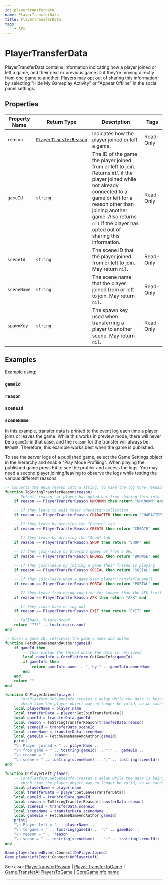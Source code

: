 ```yaml
---
id: playertransferdata
name: PlayerTransferData
title: PlayerTransferData
tags:
    - API
---
```


# PlayerTransferData

PlayerTransferData contains information indicating how a player joined or left a game, and their next or previous game ID if they're moving directly from one game to another. Players may opt out of sharing this information by selecting "Hide My Gameplay Activity" or "Appear Offline" in the social panel settings.

## Properties

| Property Name | Return Type | Description | Tags |
| -------- | ----------- | ----------- | ---- |
| `reason` | [`PlayerTransferReason`](enums.md#playertransferreason) | Indicates how the player joined or left a game. | Read-Only |
| `gameId` | `string` | The ID of the game the player joined from or left to join. Returns `nil` if the player joined while not already connected to a game or left for a reason other than joining another game. Also returns `nil` if the player has opted out of sharing this information. | Read-Only |
| `sceneId` | `string` | The scene ID that the player joined from or left to join. May return `nil`. | Read-Only |
| `sceneName` | `string` | The scene name that the player joined from or left to join. May return `nil`. | Read-Only |
| `spawnKey` | `string` | The spawn key used when transferring a player to another scene. May return `nil`. | Read-Only |

## Examples

Example using:

### `gameId`

### `reason`

### `sceneId`

### `sceneName`

In this example, transfer data is printed to the event log each time a player joins or leaves the game. While this works in preview mode, there will never be a `gameId` in that case, and the `reason` for the transfer will always be `BROWSE`. Therefore, this example works best when the game is published.

To see the server logs of a published game, select the Game Settings object in the hierarchy and enable "Play Mode Profiling". When playing the published game press F4 to see the profiler and access the logs. You may need a second player joining/leaving to observe the logs while testing the various different reasons.

```lua
-- Converts the enum reason into a string, to make the log more readable
function ToStringTransferReason(reason)
    -- Default reason, or player has opted out from sharing this info
    if reason == PlayerTransferReason.UNKNOWN then return "UNKNOWN" end

    -- If they leave to edit their character/collection
    if reason == PlayerTransferReason.CHARACTER then return "CHARACTER" end

    -- If they leave by pressing the "Create" tab
    if reason == PlayerTransferReason.CREATE then return "CREATE" end

    -- If they leave by pressing the "Shop" tab
    if reason == PlayerTransferReason.SHOP then return "SHOP" end

    -- If they join/leave by browsing games or from a URL
    if reason == PlayerTransferReason.BROWSE then return "BROWSE" end

    -- If they join/leave by joining a game their friend is playing
    if reason == PlayerTransferReason.SOCIAL then return "SOCIAL" end

    -- If they join/leave when a game uses player:TransferToGame()
    if reason == PlayerTransferReason.PORTAL then return "PORTAL" end

    -- If they leave from being inactive for longer than the AFK limit
    if reason == PlayerTransferReason.AFK then return "AFK" end

    -- If they close Core or log out
    if reason == PlayerTransferReason.EXIT then return "EXIT" end

    -- Fallback, future-proof
    return "???" .. tostring(reason)
end

-- Given a game ID, retrieves the game's name and author
function FetchGameNameAndAuthor(gameId)
    if gameId then
        -- This yields the thread while the data is retrieved
        local gameInfo = CorePlatform.GetGameInfo(gameId)
        if gameInfo then
            return gameInfo.name .. ", by " .. gameInfo.ownerName
        end
    end
    return ""
end

function OnPlayerJoined(player)
    -- CorePlatform.GetGameInfo creates a delay while the data is being retrieved, during
    -- which time the player object may no longer be valid, so we cache the name first.
    local playerName = player.name
    local transferData = player:GetJoinTransferData()
    local gameId = transferData.gameId
    local reason = ToStringTransferReason(transferData.reason)
    local sceneId = transferData.sceneId
    local sceneName = transferData.sceneName
    local gameBio = FetchGameNameAndAuthor(gameId)
    print(
    "\n Player joined = " .. playerName ..
    "\n from game = " .. tostring(gameId) .. ":" .. gameBio ..
    "\n reason = " .. reason ..
    "\n scene = " .. tostring(sceneName) .. ":" .. tostring(sceneId))
end

function OnPlayerLeft(player)
    -- CorePlatform.GetGameInfo creates a delay while the data is being retrieved, during
    -- which time the player object may no longer be valid, so we cache the name first.
    local playerName = player.name
    local transferData = player:GetLeaveTransferData()
    local gameId = transferData.gameId
    local reason = ToStringTransferReason(transferData.reason)
    local sceneId = transferData.sceneId
    local sceneName = transferData.sceneName
    local gameBio = FetchGameNameAndAuthor(gameId)
    print(
    "\n Player left = " .. playerName ..
    "\n to game = " .. tostring(gameId) .. ":" .. gameBio ..
    "\n reason = " .. reason ..
    "\n scene = " .. tostring(sceneName) .. ":" .. tostring(sceneId))
end

Game.playerJoinedEvent:Connect(OnPlayerJoined)
Game.playerLeftEvent:Connect(OnPlayerLeft)
```

See also: [PlayerTransferReason](enums.md#playertransferreason) | [Player.TransferToGame](player.md) | [Game.TransferAllPlayersToGame](game.md) | [CoreGameInfo.name](coregameinfo.md)

---
